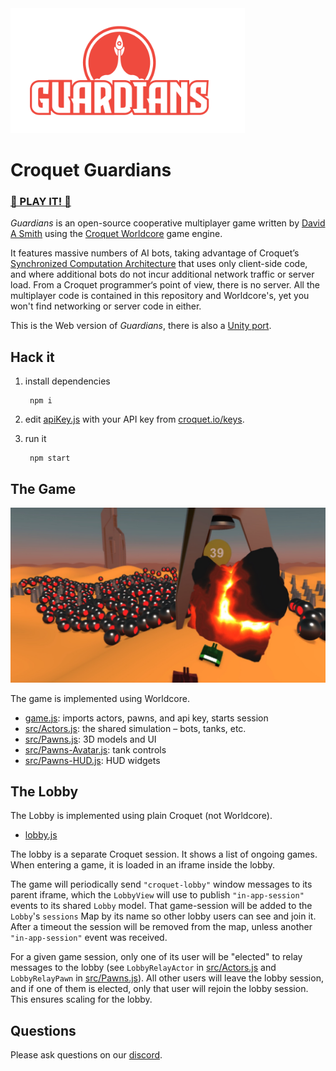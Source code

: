 <img src="assets/lobby-logo.png" height="200">

# Croquet Guardians

### [🚀 PLAY IT! 🚀 ](https://croquet.io/guardians/)

_Guardians_ is an open-source cooperative multiplayer game
written by [David A Smith](https://en.wikipedia.org/wiki/David_A._Smith_(computer_scientist))
using the [Croquet Worldcore](https://github.com/croquet/worldcore) game engine.

It features massive numbers of AI bots, taking advantage of
Croquet’s [Synchronized Computation Architecture](https://croquet.io/docs/croquet/) that uses only
client-side code, and where additional bots do not incur additional
network traffic or server load. From a Croquet programmer‘s point of view, there is no server.
All the multiplayer code is contained in this repository and Worldcore's, yet you won't find networking or server code in either.

This is the Web version of _Guardians_, there is also a [Unity port](https://github.com/croquet/croquet-for-unity-guardians).

## Hack it

1. install dependencies

        npm i

2. edit [apiKey.js](apiKey.js) with your API key from [croquet.io/keys](https://croquet.io/keys/).

3. run it

        npm start

## The Game

![](assets/readme.jpg)

The game is implemented using Worldcore.

* [game.js](game.js): imports actors, pawns, and api key, starts session
* [src/Actors.js](src/Actors.js): the shared simulation – bots, tanks, etc.
* [src/Pawns.js](src/Pawns.js): 3D models and UI
* [src/Pawns-Avatar.js](src/Pawns-Avatar.js): tank controls
* [src/Pawns-HUD.js](src/Pawns-HUD.js): HUD widgets

## The Lobby

The Lobby is implemented using plain Croquet (not Worldcore).

* [lobby.js](lobby.js)

The lobby is a separate Croquet session. It shows a list of ongoing games.
When entering a game, it is loaded in an iframe inside the lobby.

The game will periodically send `"croquet-lobby"` window messages to its parent iframe, which the `LobbyView` will use to publish `"in-app-session"` events to its shared `Lobby` model. That game-session will be added to the `Lobby`'s `sessions` Map by its name so other lobby users can see and join it. After a timeout the session will be removed from the map, unless another `"in-app-session"` event was received.

For a given game session, only one of its user will be "elected" to relay messages to the lobby (see `LobbyRelayActor` in [src/Actors.js](src/Actors.js) and `LobbyRelayPawn` in [src/Pawns.js](src/Pawns.js)). All other users will leave the lobby session, and if one of them is elected, only that user will rejoin the lobby session. This ensures scaling for the lobby.

## Questions

Please ask questions on our [discord](https://croquet.io/discord).
